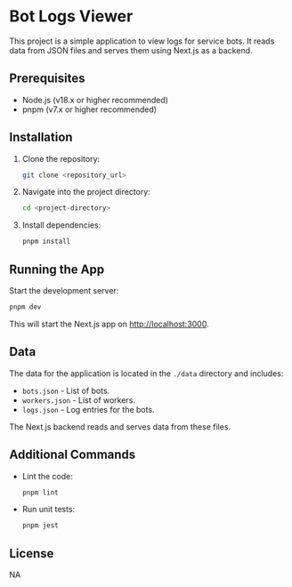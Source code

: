 # Bot Logs Viewer

This project is a simple application to view logs for service bots. It reads data from JSON files and serves them using Next.js as a backend.

## Prerequisites

- Node.js (v18.x or higher recommended)
- pnpm (v7.x or higher recommended)

## Installation

1. Clone the repository:

   ```bash
   git clone <repository_url>
   ```

2. Navigate into the project directory:

   ```bash
   cd <project-directory>
   ```

3. Install dependencies:

   ```bash
   pnpm install
   ```

## Running the App

Start the development server:

   ```bash
   pnpm dev
   ```

   This will start the Next.js app on [http://localhost:3000](http://localhost:3000).


## Data

The data for the application is located in the `./data` directory and includes:

- `bots.json` - List of bots.
- `workers.json` - List of workers.
- `logs.json` - Log entries for the bots.

The Next.js backend reads and serves data from these files.

## Additional Commands

- Lint the code:

  ```bash
  pnpm lint
  ```

- Run unit tests:

  ```bash
  pnpm jest
  ```

## License

NA
